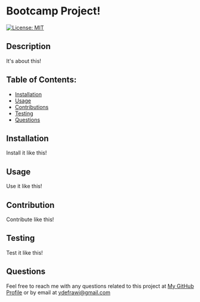
  
  # Bootcamp Project!

  [![License: MIT](https://img.shields.io/badge/License-MIT-yellow.svg)](
    https://opensource.org/licenses/mit
    )

  ## Description
  It's about this!

  ## Table of Contents:
  * [Installation](#installation)
  * [Usage](#usage)
  * [Contributions](#contributions)
  * [Testing](#testing)
  * [Questions](#questions)

  ## Installation
  Install it like this!

  ## Usage
  Use it like this!

  ## Contribution
  Contribute like this!

  ## Testing
  Test it like this!

  ## Questions
  Feel free to reach me with any questions related to this project at [My GitHub Profile](https://github.com/ydefrawi) or by email at ydefrawi@gmail.com

